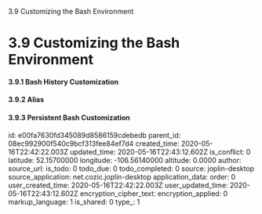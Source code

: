 3.9 Customizing the Bash Environment

# 3.9 Customizing the Bash Environment
#### 3.9.1 Bash History Customization
#### 3.9.2 Alias
#### 3.9.3 Persistent Bash Customization

id: e00fa7630fd345089d8586159cdebedb
parent_id: 08ec992900f540c9bcf313fee84ef7d4
created_time: 2020-05-16T22:42:22.003Z
updated_time: 2020-05-16T22:43:12.602Z
is_conflict: 0
latitude: 52.15700000
longitude: -106.56140000
altitude: 0.0000
author: 
source_url: 
is_todo: 0
todo_due: 0
todo_completed: 0
source: joplin-desktop
source_application: net.cozic.joplin-desktop
application_data: 
order: 0
user_created_time: 2020-05-16T22:42:22.003Z
user_updated_time: 2020-05-16T22:43:12.602Z
encryption_cipher_text: 
encryption_applied: 0
markup_language: 1
is_shared: 0
type_: 1